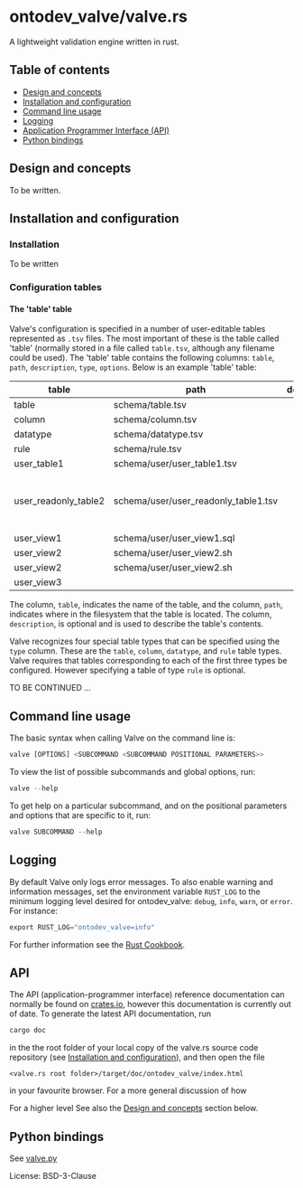 # ontodev_valve/valve.rs

A lightweight validation engine written in rust.

## Table of contents

- [Design and concepts](#design-and-concepts)
- [Installation and configuration](#installation-and-configuration)
- [Command line usage](#command-line-usage)
- [Logging](#logging)
- [Application Programmer Interface (API)](#api)
- [Python bindings](#python-bindings)

## Design and concepts

To be written.

## Installation and configuration

### Installation

To be written

### Configuration tables

#### The 'table' table

Valve's configuration is specified in a number of user-editable tables represented as `.tsv` files. The most important of these is the table called 'table' (normally stored in a file called `table.tsv`, although any filename could be used). The 'table' table contains the following columns: `table`, `path`, `description`, `type`, `options`. Below is an example 'table' table:

table                | path                                    | description | type     | options
-------------------- | ----------------------------------------| ----------- | -------- | ------------
table                | schema/table.tsv                        |             | table    |
column               | schema/column.tsv                       |             | column   |
datatype             | schema/datatype.tsv                     |             | datatype |
rule                 | schema/rule.tsv                         |             | rule     |
user_table1          | schema/user/user_table1.tsv             |             |          |
user_readonly_table2 | schema/user/user_readonly_table1.tsv    |             |          | no-edit no-save no-conflict
user_view1           | schema/user/user_view1.sql              |             |          | db_view
user_view2           | schema/user/user_view2.sh               |             |          | db_view
user_view2           | schema/user/user_view2.sh               |             |          | db_view
user_view3           |                                         |             |          | db_view

The column, `table`, indicates the name of the table, and the column, `path`, indicates where in the filesystem that the
table is located. The column, `description`, is optional and is used to describe the table's contents.

Valve recognizes four special table types that can be specified using the `type` column. These are the `table`, `column`, `datatype`, and `rule` table types. Valve requires that tables corresponding to each of the first three types be configured. However specifying a table of type `rule` is optional.

TO BE CONTINUED ...


## Command line usage

The basic syntax when calling Valve on the command line is:

```rust
valve [OPTIONS] <SUBCOMMAND <SUBCOMMAND POSITIONAL PARAMETERS>>
```

To view the list of possible subcommands and global options, run:
```rust
valve --help
```
To get help on a particular subcommand, and on the positional parameters and options that are specific to it, run:
```rust
valve SUBCOMMAND --help
```

## Logging

By default Valve only logs error messages. To also enable warning and information messages,
set the environment variable `RUST_LOG` to the minimum logging level desired for ontodev_valve:
`debug`, `info`, `warn`, or `error`.
For instance:
```rust
export RUST_LOG="ontodev_valve=info"
```
For further information see the [Rust Cookbook](https://rust-lang-nursery.github.io/rust-cookbook/development_tools/debugging/config_log.html).

## API

The API (application-programmer interface) reference documentation can normally be found on [crates.io](https://crates.io/crates/ontodev_valve), however this documentation is currently out of date. To generate the latest API documentation, run

```rust
cargo doc
```

in the the root folder of your local copy of the valve.rs source code repository (see [Installation and configuration](#installation-and-configuration)), and then open the file

    <valve.rs root folder>/target/doc/ontodev_valve/index.html

in your favourite browser. For a more general discussion of how

For a higher level See also the [Design and concepts](#design-and-concepts) section below.

## Python bindings
See [valve.py](https://github.com/ontodev/valve.py)

License: BSD-3-Clause
